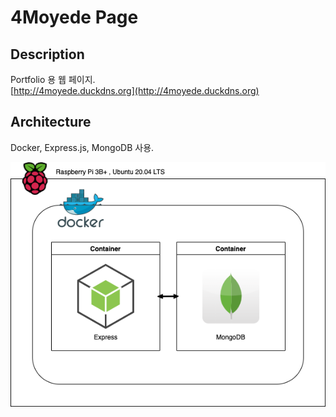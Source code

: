 # 4Moyede Page

## Description

Portfolio 용 웹 페이지.   
[http://4moyede.duckdns.org](http://4moyede.duckdns.org)

## Architecture

Docker, Express.js, MongoDB 사용.

![arch](public/images/architecture.png)
